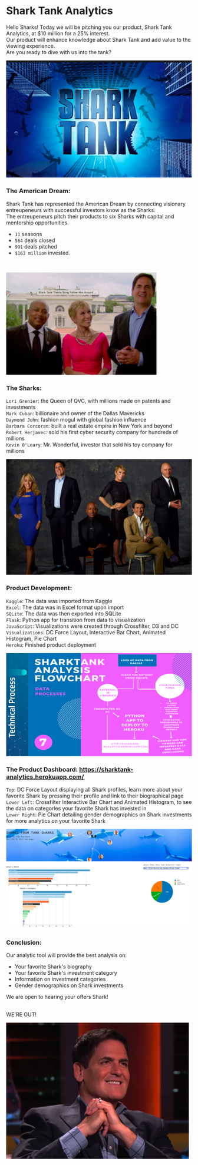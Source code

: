 # Shark Tank Analytics


Hello Sharks! Today we will be pitching you our product, Shark Tank Analytics, at $10 million for a 25% interest.<br /> 
Our product will enhance knowledge about Shark Tank and add value to the viewing experience. <br />
Are you ready to dive with us into the tank? 

![Shark Tank Logo](readme_images/Shark_Tank.png)

### The American Dream:

Shark Tank has represented the American Dream by connecting visionary entreupeneurs with successful investors know as the Sharks.<br /> 
The entreupeneurs pitch their products to six Sharks with capital and mentorship opportunities.<br /> 
* `11` seasons
* `564` deals closed 
* `991` deals pitched
* `$163 million` invested.<br />
<br /> 

![American Dream](readme_images/American_Dream.png)

### The Sharks:

`Lori Grenier`: the Queen of QVC, with millions made on patents and investments<br />
`Mark Cuban`: billionaire and owner of the Dallas Mavericks<br />
`Daymond John`: fashion mogul with global fashion influence<br />
`Barbara Corcoran`: built a real estate empire in New York and beyond<br />
`Robert Herjavec`: sold his first cyber security company for hundreds of millions<br />
`Kevin O'Leary`: Mr. Wonderful, investor that sold his toy company for millions


![Sharks](readme_images/Sharks.png)

###  Product Development:

`Kaggle`: The data was imported from Kaggle<br />
`Excel`: The data was in Excel format upon import<br />
`SQLite`: The data was then exported into SQLite<br />
`Flask`: Python app for transition from data to visualization<br />
`JavaScript`: Visualizations were created through Crossfilter, D3 and DC<br />
`Visualizations`: DC Force Layout, Interactive Bar Chart, Animated Histogram, Pie Chart<br />
`Heroku`: Finished product deployment

![Flowchart](readme_images/Flowchart.png)

###  The Product Dashboard: https://sharktank-analytics.herokuapp.com/

`Top`: DC Force Layout displaying all Shark profiles, learn more about your favorite Shark by pressing their profile and link to their biographical page<br />
`Lower Left`: Crossfilter Interactive Bar Chart and Animated Histogram, to see the data on categories your favorite Shark has invested in <br />
`Lower Right`: Pie Chart detailing gender demographics on Shark investments for more analytics on your favorite Shark<br />

![Product](readme_images/Product.png)

###  Conclusion:

Our analytic tool will provide the best analysis on:<br />
* Your favorite Shark's biography<br />
* Your favorite Shark's investment category<br />
* Information on investment categories<br />
* Gender demographics on Shark investments<br />

We are open to hearing your offers Shark!<br />
<br />

WE'RE OUT!

![Mark Cuban](readme_images/MarkCuban.png)
